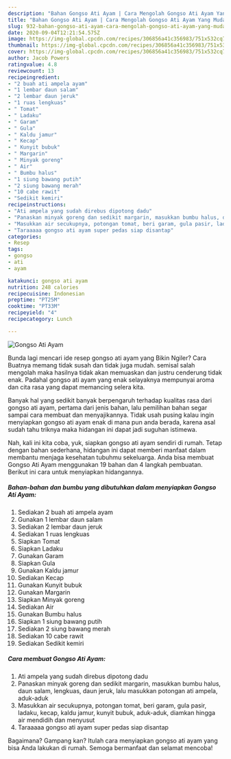 ```yaml
---
description: "Bahan Gongso Ati Ayam | Cara Mengolah Gongso Ati Ayam Yang Mudah Dan Praktis"
title: "Bahan Gongso Ati Ayam | Cara Mengolah Gongso Ati Ayam Yang Mudah Dan Praktis"
slug: 932-bahan-gongso-ati-ayam-cara-mengolah-gongso-ati-ayam-yang-mudah-dan-praktis
date: 2020-09-04T12:21:54.575Z
image: https://img-global.cpcdn.com/recipes/306856a41c356983/751x532cq70/gongso-ati-ayam-foto-resep-utama.jpg
thumbnail: https://img-global.cpcdn.com/recipes/306856a41c356983/751x532cq70/gongso-ati-ayam-foto-resep-utama.jpg
cover: https://img-global.cpcdn.com/recipes/306856a41c356983/751x532cq70/gongso-ati-ayam-foto-resep-utama.jpg
author: Jacob Powers
ratingvalue: 4.8
reviewcount: 13
recipeingredient:
- "2 buah ati ampela ayam"
- "1 lembar daun salam"
- "2 lembar daun jeruk"
- "1 ruas lengkuas"
- " Tomat"
- " Ladaku"
- " Garam"
- " Gula"
- " Kaldu jamur"
- " Kecap"
- " Kunyit bubuk"
- " Margarin"
- " Minyak goreng"
- " Air"
- " Bumbu halus"
- "1 siung bawang putih"
- "2 siung bawang merah"
- "10 cabe rawit"
- "Sedikit kemiri"
recipeinstructions:
- "Ati ampela yang sudah direbus dipotong dadu"
- "Panaskan minyak goreng dan sedikit margarin, masukkan bumbu halus, daun salam, lengkuas, daun jeruk, lalu masukkan potongan ati ampela, aduk-aduk"
- "Masukkan air secukupnya, potongan tomat, beri garam, gula pasir, ladaku, kecap, kaldu jamur, kunyit bubuk, aduk-aduk, diamkan hingga air mendidih dan menyusut"
- "Taraaaaa gongso ati ayam super pedas siap disantap"
categories:
- Resep
tags:
- gongso
- ati
- ayam

katakunci: gongso ati ayam 
nutrition: 248 calories
recipecuisine: Indonesian
preptime: "PT25M"
cooktime: "PT33M"
recipeyield: "4"
recipecategory: Lunch

---
```



![Gongso Ati Ayam](https://img-global.cpcdn.com/recipes/306856a41c356983/751x532cq70/gongso-ati-ayam-foto-resep-utama.jpg)

Bunda lagi mencari ide resep gongso ati ayam yang Bikin Ngiler? Cara Buatnya memang tidak susah dan tidak juga mudah. semisal salah mengolah maka hasilnya tidak akan memuaskan dan justru cenderung tidak enak. Padahal gongso ati ayam yang enak selayaknya mempunyai aroma dan cita rasa yang dapat memancing selera kita.



Banyak hal yang sedikit banyak berpengaruh terhadap kualitas rasa dari gongso ati ayam, pertama dari jenis bahan, lalu pemilihan bahan segar sampai cara membuat dan menyajikannya. Tidak usah pusing kalau ingin menyiapkan gongso ati ayam enak di mana pun anda berada, karena asal sudah tahu triknya maka hidangan ini dapat jadi suguhan istimewa.


Nah, kali ini kita coba, yuk, siapkan gongso ati ayam sendiri di rumah. Tetap dengan bahan sederhana, hidangan ini dapat memberi manfaat dalam membantu menjaga kesehatan tubuhmu sekeluarga. Anda bisa membuat Gongso Ati Ayam menggunakan 19 bahan dan 4 langkah pembuatan. Berikut ini cara untuk menyiapkan hidangannya.

<!--inarticleads1-->

##### Bahan-bahan dan bumbu yang dibutuhkan dalam menyiapkan Gongso Ati Ayam:

1. Sediakan 2 buah ati ampela ayam
1. Gunakan 1 lembar daun salam
1. Sediakan 2 lembar daun jeruk
1. Sediakan 1 ruas lengkuas
1. Siapkan  Tomat
1. Siapkan  Ladaku
1. Gunakan  Garam
1. Siapkan  Gula
1. Gunakan  Kaldu jamur
1. Sediakan  Kecap
1. Gunakan  Kunyit bubuk
1. Gunakan  Margarin
1. Siapkan  Minyak goreng
1. Sediakan  Air
1. Gunakan  Bumbu halus
1. Siapkan 1 siung bawang putih
1. Sediakan 2 siung bawang merah
1. Sediakan 10 cabe rawit
1. Sediakan Sedikit kemiri




<!--inarticleads2-->

##### Cara membuat Gongso Ati Ayam:

1. Ati ampela yang sudah direbus dipotong dadu
1. Panaskan minyak goreng dan sedikit margarin, masukkan bumbu halus, daun salam, lengkuas, daun jeruk, lalu masukkan potongan ati ampela, aduk-aduk
1. Masukkan air secukupnya, potongan tomat, beri garam, gula pasir, ladaku, kecap, kaldu jamur, kunyit bubuk, aduk-aduk, diamkan hingga air mendidih dan menyusut
1. Taraaaaa gongso ati ayam super pedas siap disantap




Bagaimana? Gampang kan? Itulah cara menyiapkan gongso ati ayam yang bisa Anda lakukan di rumah. Semoga bermanfaat dan selamat mencoba!
